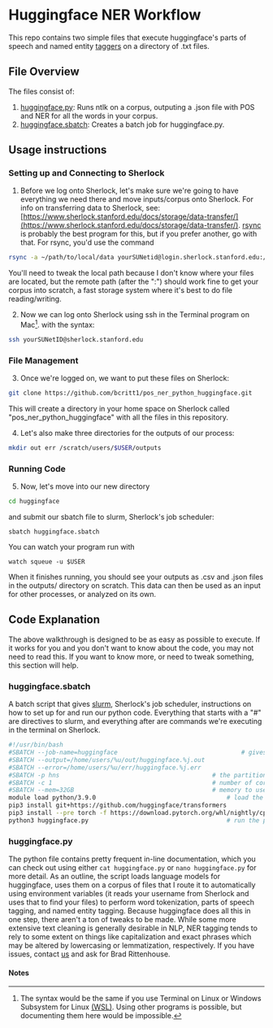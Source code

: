 # Huggingface NER Workflow

This repo contains two simple files that execute huggingface's parts of speech and named entity 
[taggers](https://huggingface.co/docs/transformers/task_summary#named-entity-recognition) on a 
directory of 
.txt files.

## File Overview

The files consist of:

1. [huggingface.py](huggingface.py): Runs ntlk on a corpus, outputing a .json file with POS and NER for all the words in your corpus.
2. [huggingface.sbatch](huggingface.sbatch): Creates a batch job for huggingface.py.

## Usage instructions

### Setting up and Connecting to Sherlock

1. Before we log onto Sherlock, let's make sure we're going to have everything we need there and move inputs/corpus onto Sherlock. For info on transferring data to Sherlock, see:
[https://www.sherlock.stanford.edu/docs/storage/data-transfer/](https://www.sherlock.stanford.edu/docs/storage/data-transfer/). [rsync](https://www.sherlock.stanford.edu/docs/storage/data-transfer/#rsync) is probably the best program for
this, but if you prefer another, go with that. For rsync, you'd use the command 
```bash
rsync -a ~/path/to/local/data yourSUNetid@login.sherlock.stanford.edu:/scratch/users/$USER/corpus/
```
You'll need to tweak the local path because I don't know where your files are located, but the remote path (after the ":") should work fine to get your corpus into scratch, a fast storage system where it's best to do file 
reading/writing.

2. Now we can log onto Sherlock using ssh in the Terminal program on Mac[^1]. with the syntax: 
```bash
ssh yourSUNetID@sherlock.stanford.edu
```
### File Management

3. Once we're logged on, we want to put these files on Sherlock:
```bash
git clone https://github.com/bcritt1/pos_ner_python_huggingface.git
```
This will create a directory in your home space on Sherlock called "pos_ner_python_huggingface" with all the files in this repository.

4. Let's also make three directories for the outputs of our process:
```bash
mkdir out err /scratch/users/$USER/outputs
```
### Running Code

5. Now, let's move into our new directory
```bash
cd huggingface
```
and submit our sbatch file to slurm, Sherlock's job scheduler: 
```
sbatch huggingface.sbatch
```
You can watch your program run with
```
watch squeue -u $USER
```
When it finishes running, you should see your outputs as .csv and .json files in the outputs/ 
directory on scratch. This data can then be used as an input for other processes, or analyzed on its own.

## Code Explanation

The above walkthrough is designed to be as easy as possible to execute. If it works for you and you don't want to know about the code, you may not need to read this. If you want to know more, or need to tweak something, this section will 
help.

### huggingface.sbatch

A batch script that gives [slurm](https://slurm.schedmd.com/pdfs/summary.pdf), Sherlock's job scheduler, instructions on how to set up for and run our python code. Everything that starts with a "#" are directives to slurm, and everything 
after are commands we're executing in the terminal on Sherlock.

```bash
#!/usr/bin/bash
#SBATCH --job-name=huggingface									# gives the job a descriptive name that slurm will use
#SBATCH --output=/home/users/%u/out/huggingface.%j.out						# the filepath slurm will use for output files. I've configured this so it automatically inserts variables for your username (%u) and the job name (%j) above.
#SBATCH --error=/home/users/%u/err/huggingface.%j.err						# the filepath slurm will use for error files. I've configured this so it automatically inserts variables for your username (%u) and the job name (%j) above.
#SBATCH -p hns											# the partition slurm will use for the job. Here it is hns (humanities and sciences), but you can use other partions (sh_part to see which you can access)
#SBATCH -c 1											# number of cores to use. This should be 1 unless you've rewritten the code to run in parallel
#SBATCH --mem=32GB										# memory to use. 32GB should be plenty, but if you're getting a memory error, you can increase
module load python/3.9.0									# load the most recent version of python on Sherlock
pip3 install git+https://github.com/huggingface/transformers					# download hugging face library
pip3 install --pre torch -f https://download.pytorch.org/whl/nightly/cpu/torch_nightly.html	# download nightly pytorch
python3 huggingface.py										# run the python script
```

### huggingface.py

The python file contains pretty frequent in-line documentation, which you can check out using either ```cat huggingface.py``` or ```nano huggingface.py``` for more detail. As an outline, the script loads language models for huggingface, 
uses them on 
a 
corpus of files that I route it to automatically using environment variables (it reads your username from Sherlock and uses that to find your files) to perform word tokenization, parts of speech tagging, and named entity tagging. Because 
huggingface does all this in one step, there aren't a ton of tweaks to be made. While some more extensive text cleaning is generally desirable in NLP, NER tagging tends to rely to 
some extent on things like capitalization and exact phrases which may be altered by lowercasing or lemmatization, respectively. If you 
have issues, contact [us](mailto:srcc-support@stanford.edu) and ask for Brad Rittenhouse.

 #### Notes

[^1]: The syntax would be the same if you use Terminal on Linux or Windows Subsystem for Linux [(WSL)](https://learn.microsoft.com/en-us/windows/wsl/install). Using other programs is possible, but documenting them here would be 
impossible. 
